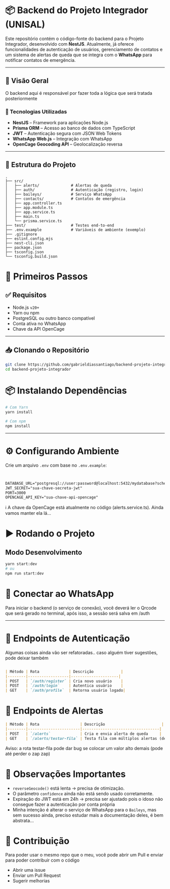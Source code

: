 # 📦 Backend do Projeto Integrador (UNISAL)

Este repositório contém o código-fonte do backend para o Projeto Integrador, desenvolvido com **NestJS**. Atualmente, já oferece funcionalidades de autenticação de usuários, gerenciamento de contatos e um sistema de alertas de queda que se integra com o **WhatsApp** para notificar contatos de emergência.

---

## 🧭 Visão Geral

O backend aqui é responsável por fazer toda a lógica que será tratada posteriormente

### 🔧 Tecnologias Utilizadas

- **NestJS** – Framework para aplicações Node.js
- **Prisma ORM** – Acesso ao banco de dados com TypeScript
- **JWT** – Autenticação segura com JSON Web Tokens
- **WhatsApp Web.js** – Integração com WhatsApp
- **OpenCage Geocoding API** – Geolocalização reversa

---

## 📁 Estrutura do Projeto

```text
.
├── src/
│   ├── alerts/              # Alertas de queda
│   ├── auth/                # Autenticação (registro, login)
│   ├── baileys/             # Serviço WhatsApp
│   ├── contacts/            # Contatos de emergência
│   ├── app.controller.ts
│   ├── app.module.ts
│   ├── app.service.ts
│   ├── main.ts
│   └── prisma.service.ts
├── test/                    # Testes end-to-end
├── .env.example             # Variáveis de ambiente (exemplo)
├── .gitignore
├── eslint.config.mjs
├── nest-cli.json
├── package.json
├── tsconfig.json
└── tsconfig.build.json
```


# 🚀 Primeiros Passos

## ✅ Requisitos

- Node.js `v20+`
- Yarn ou npm
- PostgreSQL ou outro banco compatível
- Conta ativa no WhatsApp
- Chave da API OpenCage

---

## 📥 Clonando o Repositório

```bash
git clone https://github.com/gabrieldiassantiago/backend-projeto-integrador.git
cd backend-projeto-integrador
```

# 📦 Instalando Dependências

```bash
# Com Yarn
yarn install

# Com npm
npm install
```


---

# ⚙️ Configurando Ambiente
Crie um arquivo `.env` com base no `.env.example`:

```markdown


DATABASE_URL="postgresql://user:password@localhost:5432/mydatabase?schema=public"
JWT_SECRET="sua-chave-secreta-jwt"
PORT=3000
OPENCAGE_API_KEY="sua-chave-api-opencage"
```

ℹ️ A chave da OpenCage está atualmente no código (alerts.service.ts). Ainda vamos manter ela lá...

# ▶️ Rodando o Projeto

## Modo Desenvolvimento

```bash
yarn start:dev
# ou
npm run start:dev
```


# 🤳 Conectar ao WhatsApp

Para iniciar o backend (o serviço de conexão), você deverá ler o Qrcode que será gerado no terminal, após isso, a sessão será salva em /auth



---

# 🔐 Endpoints de Autenticação

Algumas coisas ainda vão ser refatoradas.. caso alguém tiver sugestões, pode deixar também

```markdown

| Método | Rota             | Descrição            |
|--------|------------------|---------------------|
| POST   | `/auth/register` | Cria novo usuário    |
| POST   | `/auth/login`    | Autentica usuário    |
| GET    | `/auth/profile`  | Retorna usuário logado|
```

# 🚨 Endpoints de Alertas
```markdown
| Método | Rota                  | Descrição                         |
|--------|-----------------------|----------------------------------|
| POST   | `/alerts`             | Cria e envia alerta de queda     |
| GET    | `/alerts/testar-fila` | Testa fila com múltiplos alertas (dev) |
```
Aviso: a rota testar-fila pode dar bug se colocar um valor alto demais (pode até perder o zap zap)

# 📌 Observações Importantes

- `reverseGeocode()` está lenta → precisa de otimização.  
- O parâmetro `confidence` ainda não está sendo usado corretamente.  
- Expiração do JWT está em 24h → precisa ser ajustado pois o idoso não consegue fazer a autenticação por conta própria
- Minha intenção é alterar o serviço de WhatsApp para o `Baileys`, mas sem sucesso ainda, preciso estudar mais a documentação deles, é bem abstrata...

# 🤝 Contribuição

Para poder usar o mesmo repo que o meu, você pode abrir um Pull e enviar para poder contribuir com o código

- Abrir uma issue  
- Enviar um Pull Request  
- Sugerir melhorias  
